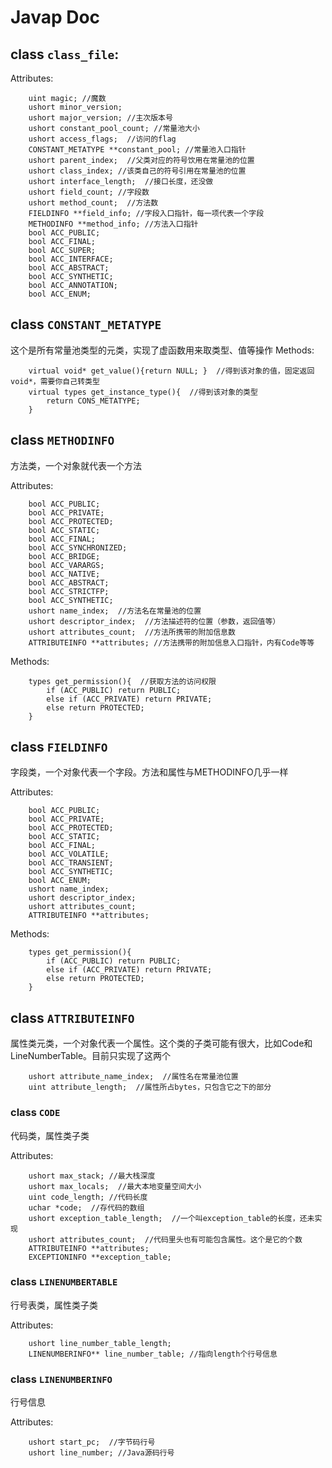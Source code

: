 # Javap Doc
## class `class_file`:
Attributes:
```
    uint magic; //魔数
    ushort minor_version;
    ushort major_version; //主次版本号
    ushort constant_pool_count; //常量池大小
    ushort access_flags;  //访问的flag
    CONSTANT_METATYPE **constant_pool; //常量池入口指针
    ushort parent_index;  //父类对应的符号饮用在常量池的位置
    ushort class_index; //该类自己的符号引用在常量池的位置
    ushort interface_length;  //接口长度，还没做
    ushort field_count; //字段数
    ushort method_count;  //方法数
    FIELDINFO **field_info; //字段入口指针，每一项代表一个字段
    METHODINFO **method_info; //方法入口指针
    bool ACC_PUBLIC;
    bool ACC_FINAL;
    bool ACC_SUPER;
    bool ACC_INTERFACE;
    bool ACC_ABSTRACT;
    bool ACC_SYNTHETIC;
    bool ACC_ANNOTATION;
    bool ACC_ENUM;
```

## class `CONSTANT_METATYPE`
这个是所有常量池类型的元类，实现了虚函数用来取类型、值等操作
Methods:
```
    virtual void* get_value(){return NULL; }  //得到该对象的值，固定返回void*，需要你自己转类型
    virtual types get_instance_type(){  //得到该对象的类型
        return CONS_METATYPE;
    }
```

## class `METHODINFO`
方法类，一个对象就代表一个方法

Attributes:
```
    bool ACC_PUBLIC;
    bool ACC_PRIVATE;
    bool ACC_PROTECTED;
    bool ACC_STATIC;
    bool ACC_FINAL;
    bool ACC_SYNCHRONIZED;
    bool ACC_BRIDGE;
    bool ACC_VARARGS;
    bool ACC_NATIVE;
    bool ACC_ABSTRACT;
    bool ACC_STRICTFP;
    bool ACC_SYNTHETIC;
    ushort name_index;  //方法名在常量池的位置
    ushort descriptor_index;  //方法描述符的位置（参数，返回值等）
    ushort attributes_count;  //方法所携带的附加信息数
    ATTRIBUTEINFO **attributes; //方法携带的附加信息入口指针，内有Code等等
```
Methods:
```
    types get_permission(){  //获取方法的访问权限
        if (ACC_PUBLIC) return PUBLIC;
        else if (ACC_PRIVATE) return PRIVATE;
        else return PROTECTED;
    }
```

## class `FIELDINFO`
字段类，一个对象代表一个字段。方法和属性与METHODINFO几乎一样

Attributes:
```
    bool ACC_PUBLIC;
    bool ACC_PRIVATE;
    bool ACC_PROTECTED;
    bool ACC_STATIC;
    bool ACC_FINAL;
    bool ACC_VOLATILE;
    bool ACC_TRANSIENT;
    bool ACC_SYNTHETIC;
    bool ACC_ENUM;
    ushort name_index;
    ushort descriptor_index;
    ushort attributes_count;
    ATTRIBUTEINFO **attributes;
```
Methods:
```
    types get_permission(){
        if (ACC_PUBLIC) return PUBLIC;
        else if (ACC_PRIVATE) return PRIVATE;
        else return PROTECTED;
    }
```

## class `ATTRIBUTEINFO`
属性类元类，一个对象代表一个属性。这个类的子类可能有很大，比如Code和LineNumberTable。目前只实现了这两个

```
    ushort attribute_name_index;  //属性名在常量池位置
    uint attribute_length;  //属性所占bytes，只包含它之下的部分
```

### class `CODE`
代码类，属性类子类

Attributes:
```
    ushort max_stack; //最大栈深度
    ushort max_locals;  //最大本地变量空间大小
    uint code_length; //代码长度
    uchar *code;  //存代码的数组
    ushort exception_table_length;  //一个叫exception_table的长度，还未实现
    ushort attributes_count;  //代码里头也有可能包含属性。这个是它的个数
    ATTRIBUTEINFO **attributes;
    EXCEPTIONINFO **exception_table;
```

### class `LINENUMBERTABLE`
行号表类，属性类子类

Attributes:
```
    ushort line_number_table_length;
    LINENUMBERINFO** line_number_table; //指向length个行号信息
```

### class `LINENUMBERINFO`
行号信息

Attributes:
```
    ushort start_pc;  //字节码行号
    ushort line_number; //Java源码行号
```
